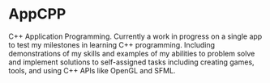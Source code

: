 # AppCPP
C++ Application Programming. Currently a work in progress on a single app to test my milestones in learning C++ programming. Including demonstrations of my skills and examples of my abilities to problem solve and implement solutions to self-assigned tasks including creating games, tools, and using C++ APIs like OpenGL and SFML.
